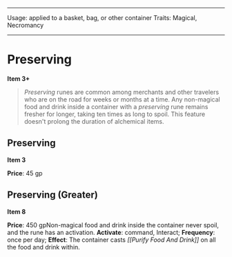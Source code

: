 
---
Usage: applied to a basket, bag, or other container
Traits: Magical, Necromancy

---

# Preserving

**Item 3+**

>  *Preserving* runes are common among merchants and other travelers who are on the road for weeks or months at a time. Any non-magical food and drink inside a container with a *preserving* rune remains fresher for longer, taking ten times as long to spoil. This feature doesn't prolong the duration of alchemical items.

## Preserving

**Item 3**

**Price**: 45 gp

## Preserving (Greater)

**Item 8**

**Price**: 450 gpNon-magical food and drink inside the container never spoil, and the rune has an activation.
**Activate**: 
command, Interact;
**Frequency**: once per day;
**Effect**: The container casts *[[Purify Food And Drink]]* on all the food and drink within.
